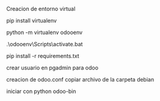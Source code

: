 Creacion de entorno virtual

pip install virtualenv

python -m virtualenv odooenv

.\odooenv\Scripts\activate.bat

pip install -r requirements.txt

crear usuario en pgadmin para odoo

creacion de odoo.conf copiar archivo de la carpeta debian

iniciar con python odoo-bin

